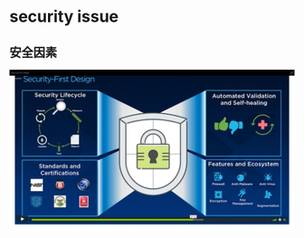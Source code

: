 
# security issue

## 安全因素
![](https://raw.githubusercontent.com/latermonk/Nutanix/master/images/security.png)
